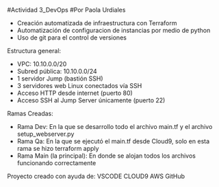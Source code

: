 #Actividad 3_DevOps
#Por Paola Urdiales

- Creación automatizada de infraestructura con Terraform
- Automatización de configuracion de instancias por medio de python
- Uso de git para el control de versiones

Estructura general:
- VPC: 10.10.0.0/20
- Subred pública: 10.10.0.0/24
- 1 servidor Jump (bastión SSH)
- 3 servidores web Linux conectados vía SSH
- Acceso HTTP desde internet (puerto 80)
- Acceso SSH al Jump Server únicamente (puerto 22)

Ramas Creadas:
- Rama Dev: En la que se desarrollo todo el archivo main.tf y el archivo setup_webserver.py
- Rama Qa: En la que se ejecutó el main.tf desde Cloud9, solo en esta rama se hizo terraform apply
- Rama Main (la principal): En donde se alojan todos los archivos funcionando correctamente

Proyecto creado con ayuda de:
VSCODE
CLOUD9
AWS
GitHub
